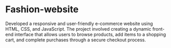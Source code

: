 # Fashion-website
Developed a responsive and user-friendly e-commerce website using HTML, CSS, and JavaScript. The project involved creating a dynamic front-end interface that allows users to browse products, add items to a shopping cart, and complete purchases through a secure checkout process.
